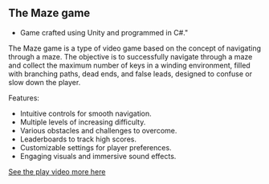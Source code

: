 ## The Maze game 

- Game crafted using Unity and programmed in C#."

The Maze game is a type of video game based on the concept of navigating through a maze. The objective is to successfully navigate through a maze and collect the maximum number of keys in a winding environment, filled with branching paths, dead ends, and false leads, designed to confuse or slow down the player.

Features:

- Intuitive controls for smooth navigation.
- Multiple levels of increasing difficulty.
- Various obstacles and challenges to overcome.
- Leaderboards to track high scores.
- Customizable settings for player preferences.
- Engaging visuals and immersive sound effects.



[See the play video more here](https://www.youtube.com/watch?v=BbsbpVXvshs&ab_channel=mejdoubselsebil)



